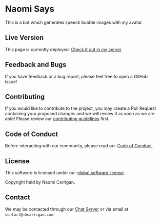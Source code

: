 # Naomi Says

This is a bot which generates speech bubble images with my avatar.

## Live Version

This page is currently deployed. [Check it out in my server](https://chat.naomi.lgbt)

## Feedback and Bugs

If you have feedback or a bug report, please feel free to open a GitHub issue!

## Contributing

If you would like to contribute to the project, you may create a Pull Request containing your proposed changes and we will review it as soon as we are able! Please review our [contributing guidelines](CONTRIBUTING.md) first.

## Code of Conduct

Before interacting with our community, please read our [Code of Conduct](CODE_OF_CONDUCT.md).

## License

This software is licensed under our [global software license](https://docs.nhcarrigan.com/#/license).

Copyright held by Naomi Carrigan.


## Contact

We may be contacted through our [Chat Server](http://chat.nhcarrigan.com) or via email at `contact@nhcarrigan.com`.

